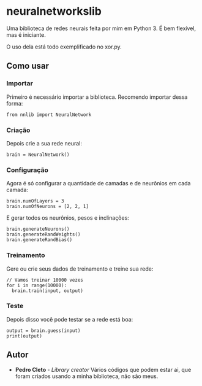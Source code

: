 # neuralnetworkslib
Uma biblioteca de redes neurais feita por mim em Python 3. É bem flexível, mas é iniciante.

O uso dela está todo exemplificado no xor.py.

## Como usar

### Importar

Primeiro é necessário importar a biblioteca. Recomendo importar dessa forma:

```
from nnlib import NeuralNetwork
```

### Criação

Depois crie a sua rede neural:

```
brain = NeuralNetwork()
```

### Configuração

Agora é só configurar a quantidade de camadas e de neurônios em cada camada:

```
brain.numOfLayers = 3
brain.numOfNeurons = [2, 2, 1]
```
E gerar todos os neurônios, pesos e inclinações:

```
brain.generateNeurons()
brain.generateRandWeights()
brain.generateRandBias()
```

### Treinamento

Gere ou crie seus dados de treinamento e treine sua rede:

```
// Vamos treinar 10000 vezes
for i in range(10000):
  brain.train(input, output)
```

### Teste

Depois disso você pode testar se a rede está boa:

```
output = brain.guess(input)
print(output)
```

## Autor

* **Pedro Cleto** - *Library creator*
Vários códigos que podem estar ai, que foram criados usando a minha biblioteca, não são meus.
